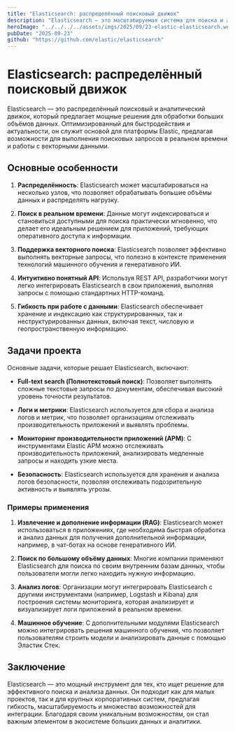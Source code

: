 ```yaml
---
title: "Elasticsearch: распределённый поисковый движок"
description: "Elasticsearch — это масштабируемая система для поиска и анализа данных, оптимизированная для высоких нагрузок и предоставляющая поддержку векторного поиска и интеграции с приложениями на базе ИИ."
heroImage: "../../../../assets/imgs/2025/09/23-elastic-elasticsearch.webp"
pubDate: "2025-09-23"
github: "https://github.com/elastic/elasticsearch"
---
```


# Elasticsearch: распределённый поисковый движок

Elasticsearch — это распределённый поисковый и аналитический движок, который предлагает мощные решения для обработки больших объёмов данных. Оптимизированный для быстродействия и актуальности, он служит основой для платформы Elastic, предлагая возможности для выполнения поисковых запросов в реальном времени и работы с векторными данными.

## Основные особенности

1. **Распределённость**: Elasticsearch может масштабироваться на несколько узлов, что позволяет обрабатывать большие объёмы данных и распределять нагрузку.

2. **Поиск в реальном времени**: Данные могут индексироваться и становиться доступными для поиска практически мгновенно, что делает его идеальным решением для приложений, требующих оперативного доступа к информации.

3. **Поддержка векторного поиска**: Elasticsearch позволяет эффективно выполнять векторные запросы, что полезно в контексте применения технологий машинного обучения и генеративного ИИ.

4. **Интуитивно понятный API**: Используя REST API, разработчики могут легко интегрировать Elasticsearch в свои приложения, выполняя запросы с помощью стандартных HTTP-команд.

5. **Гибкость при работе с данными**: Elasticsearch обеспечивает хранение и индексацию как структурированных, так и неструктурированных данных, включая текст, числовую и геопространственную информацию.

## Задачи проекта

Основные задачи, которые решает Elasticsearch, включают:

- **Full-text search (Полнотекстовый поиск)**: Позволяет выполнять сложные текстовые запросы по документам, обеспечивая высокий уровень точности результатов.

- **Логи и метрики**: Elasticsearch используется для сбора и анализа логов и метрик, что позволяет организациям отслеживать производительность приложений и выявлять проблемы.

- **Мониторинг производительности приложений (APM)**: С инструментами Elastic APM можно отслеживать производительность приложений, анализировать медленные запросы и находить узкие места.

- **Безопасность**: Elasticsearch используется для хранения и анализа логов безопасности, позволяя отслеживать подозрительную активность и выявлять угрозы.

### Примеры применения

1. **Извлечение и дополнение информации (RAG)**: Elasticsearch может использоваться в приложениях, где необходима быстрая обработка и анализ данных для получения дополнительной информации, например, в чат-ботах на основе генеративного ИИ.

2. **Поиск по большому объёму данных**: Многие компании применяют Elasticsearch для поиска по своим внутренним базам данных, чтобы пользователи могли легко находить нужную информацию.

3. **Анализ логов**: Организации могут интегрировать Elasticsearch с другими инструментами (например, Logstash и Kibana) для построения системы мониторинга, которая анализирует и визуализирует логи приложений в реальном времени.

4. **Машинное обучение**: С дополнительными модулями Elasticsearch можно интегрировать решения машинного обучения, что позволяет пользователям строить модели и анализировать данные с помощью Эластик Стек.

## Заключение

Elasticsearch — это мощный инструмент для тех, кто ищет решение для эффективного поиска и анализа данных. Он подходит как для малых проектов, так и для крупных корпоративных систем, предлагая гибкость, масштабируемость и множество возможностей для интеграции. Благодаря своим уникальным возможностям, он стал важным элементом в экосистеме больших данных и аналитики.
